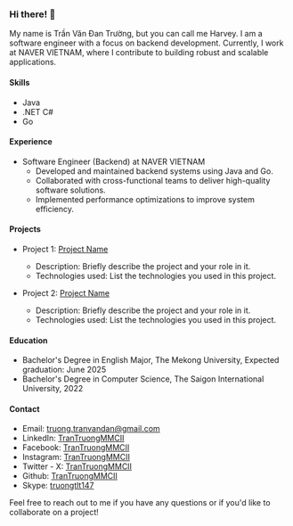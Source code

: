 <!-- ### Hi there 👋
My name is <b>Trần Văn Đan Trường</b>, but you can address me <b>Harvey</b> as my nickname. -->
<!--
**TranTruongMMCII/TranTruongMMCII** is a ✨ _special_ ✨ repository because its `README.md` (this file) appears on your GitHub profile.

Here are some ideas to get you started:

- 🔭 I’m currently working on ...
- 🌱 I’m currently learning ...
- 👯 I’m looking to collaborate on ...
- 🤔 I’m looking for help with ...
- 💬 Ask me about ...
- 📫 How to reach me: ...
- 😄 Pronouns: ...
- ⚡ Fun fact: ...
-->

### Hi there! 👋

My name is Trần Văn Đan Trường, but you can call me Harvey. I am a software engineer with a focus on backend development. Currently, I work at NAVER VIETNAM, where I contribute to building robust and scalable applications.

#### Skills

- Java
- .NET C#
- Go

#### Experience

- Software Engineer (Backend) at NAVER VIETNAM
    - Developed and maintained backend systems using Java and Go.
    - Collaborated with cross-functional teams to deliver high-quality software solutions.
    - Implemented performance optimizations to improve system efficiency.

#### Projects

- Project 1: [Project Name](https://github.com/yourusername/project1)
    - Description: Briefly describe the project and your role in it.
    - Technologies used: List the technologies you used in this project.

- Project 2: [Project Name](https://github.com/yourusername/project2)
    - Description: Briefly describe the project and your role in it.
    - Technologies used: List the technologies you used in this project.

#### Education

- Bachelor's Degree in English Major, The Mekong University, Expected graduation: June 2025
- Bachelor's Degree in Computer Science, The Saigon International University, 2022

#### Contact

- Email: [truong.tranvandan@gmail.com](mailto:truong.tranvandan@gmail.com)
- LinkedIn: [TranTruongMMCII](https://www.linkedin.com/in/trantruongmmcii)
- Facebook: [TranTruongMMCII](https://www.facebook.com/TranTruongMMCII/)
- Instagram: [TranTruongMMCII](https://www.instagram.com/TranTruongMMCII/)
- Twitter - X: [TranTruongMMCII](https://twitter.com/TranTruongMMCII)
- Github: [TranTruongMMCII](https://github.com/TranTruongMMCII)
- Skype: [truongtlt147](skype:live:truongtlt147?chat)

Feel free to reach out to me if you have any questions or if you'd like to collaborate on a project!


